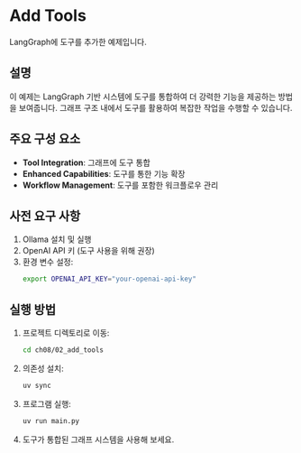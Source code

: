 # Add Tools

LangGraph에 도구를 추가한 예제입니다.

## 설명

이 예제는 LangGraph 기반 시스템에 도구를 통합하여 더 강력한 기능을 제공하는 방법을 보여줍니다. 그래프 구조 내에서 도구를 활용하여 복잡한 작업을 수행할 수 있습니다.

## 주요 구성 요소

- **Tool Integration**: 그래프에 도구 통합
- **Enhanced Capabilities**: 도구를 통한 기능 확장
- **Workflow Management**: 도구를 포함한 워크플로우 관리

## 사전 요구 사항

1. Ollama 설치 및 실행
2. OpenAI API 키 (도구 사용을 위해 권장)
3. 환경 변수 설정:
   ```bash
   export OPENAI_API_KEY="your-openai-api-key"
   ```

## 실행 방법

1. 프로젝트 디렉토리로 이동:
   ```bash
   cd ch08/02_add_tools
   ```

2. 의존성 설치:
   ```bash
   uv sync
   ```

3. 프로그램 실행:
   ```bash
   uv run main.py
   ```

4. 도구가 통합된 그래프 시스템을 사용해 보세요.
